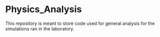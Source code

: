 # Physics_Analysis
This repository is meant to store code used for general analysis for the simulations ran in the laboratory. 